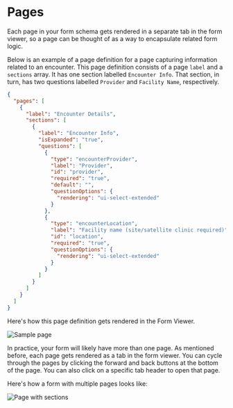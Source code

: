 # Pages

Each page in your form schema gets rendered in a separate tab in the form viewer, so a page can be thought of as a way to encapsulate related form logic.

Below is an example of a page definition for a page capturing information related to an encounter. This page definition consists of a page `label` and a `sections` array. It has one section labelled `Encounter Info`. That section, in turn, has two questions labelled `Provider` and `Facility Name`, respectively.

```json copy
{
  "pages": [
    {
      "label": "Encounter Details",
      "sections": [
        {
          "label": "Encounter Info",
          "isExpanded": "true",
          "questions": [
            {
              "type": "encounterProvider",
              "label": "Provider",
              "id": "provider",
              "required": "true",
              "default": "",
              "questionOptions": {
                "rendering": "ui-select-extended"
              }
            },
            {
              "type": "encounterLocation",
              "label": "Facility name (site/satellite clinic required)",
              "id": "location",
              "required": "true",
              "questionOptions": {
                "rendering": "ui-select-extended"
              }
            }
          ]
        }
      ]
    }
  ]
}
```

Here's how this page definition gets rendered in the Form Viewer.

![Sample page](/screens/page.webp)

In practice, your form will likely have more than one page. As mentioned before, each page gets rendered as a tab in the form viewer. You can cycle through the pages by clicking the forward and back buttons at the bottom of the page. You can also click on a specific tab header to open that page.

Here's how a form with multiple pages looks like:

![Page with sections](/screens/page-with-sections.webp)
